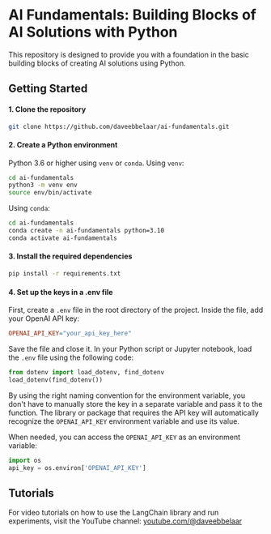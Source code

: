 # AI Fundamentals: Building Blocks of AI Solutions with Python

This repository is designed to provide you with a foundation in the basic building blocks of creating AI solutions using Python. 


## Getting Started

#### 1. Clone the repository

```bash
git clone https://github.com/daveebbelaar/ai-fundamentals.git
```

#### 2. Create a Python environment

Python 3.6 or higher using `venv` or `conda`. Using `venv`:

``` bash
cd ai-fundamentals
python3 -m venv env
source env/bin/activate
```

Using `conda`:
``` bash
cd ai-fundamentals
conda create -n ai-fundamentals python=3.10
conda activate ai-fundamentals
```

#### 3. Install the required dependencies
``` bash
pip install -r requirements.txt
```

#### 4. Set up the keys in a .env file

First, create a `.env` file in the root directory of the project. Inside the file, add your OpenAI API key:

```makefile
OPENAI_API_KEY="your_api_key_here"
```

Save the file and close it. In your Python script or Jupyter notebook, load the `.env` file using the following code:
```python
from dotenv import load_dotenv, find_dotenv
load_dotenv(find_dotenv())
```

By using the right naming convention for the environment variable, you don't have to manually store the key in a separate variable and pass it to the function. The library or package that requires the API key will automatically recognize the `OPENAI_API_KEY` environment variable and use its value.

When needed, you can access the `OPENAI_API_KEY` as an environment variable:
```python
import os
api_key = os.environ['OPENAI_API_KEY']
```

## Tutorials

For video tutorials on how to use the LangChain library and run experiments, visit the YouTube channel: [youtube.com/@daveebbelaar](https://www.youtube.com/channel/UCn8ujwUInbJkBhffxqAPBVQ?sub_confirmation=1)